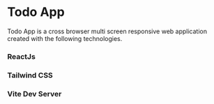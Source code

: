 # Todo App

Todo App is a cross browser multi screen responsive web application created with the following technologies.

### ReactJs
### Tailwind CSS
### Vite Dev Server
